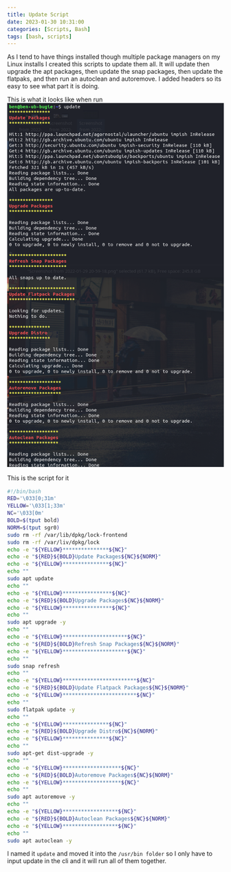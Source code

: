 ```yaml
---
title: Update Script
date: 2023-01-30 10:31:00
categories: [Scripts, Bash]
tags: [bash, scripts]
---
```


As I tend to have things installed though multiple package managers on my Linux installs I created this scripts to update them all. It will update then upgrade the apt packages, then update the snap packages, then update the flatpaks, and then run an autoclean and autoremove. I added headers so its easy to see what part it is doing.

This is what it looks like when run
![](https://raw.githubusercontent.com/ben-hodgson/things/main/update_screenshot.png)

This is the script for it
```bash
#!/bin/bash
RED='\033[0;31m'
YELLOW='\033[1;33m'
NC='\033[0m'
BOLD=$(tput bold)
NORM=$(tput sgr0)
sudo rm -rf /var/lib/dpkg/lock-frontend
sudo rm -rf /var/liv/dpkg/lock
echo -e "${YELLOW}***************${NC}"
echo -e "${RED}${BOLD}Update Packages${NC}${NORM}"
echo -e "${YELLOW}***************${NC}"
echo ""
sudo apt update
echo ""
echo -e "${YELLOW}****************${NC}"
echo -e "${RED}${BOLD}Upgrade Packages${NC}${NORM}"
echo -e "${YELLOW}****************${NC}"
echo ""
sudo apt upgrade -y
echo ""
echo -e "${YELLOW}*********************${NC}"
echo -e "${RED}${BOLD}Refresh Snap Packages${NC}${NORM}"
echo -e "${YELLOW}*********************${NC}"
echo ""
sudo snap refresh
echo ""
echo -e "${YELLOW}************************${NC}"
echo -e "${RED}${BOLD}Update Flatpack Packages${NC}${NORM}"
echo -e "${YELLOW}************************${NC}"
echo ""
sudo flatpak update -y
echo ""
echo -e "${YELLOW}***************${NC}"
echo -e "${RED}${BOLD}Upgrade Distro${NC}${NORM}"
echo -e "${YELLOW}***************${NC}"
echo ""
sudo apt-get dist-upgrade -y
echo ""
echo -e "${YELLOW}*******************${NC}"
echo -e "${RED}${BOLD}Autoremove Packages${NC}${NORM}"
echo -e "${YELLOW}*******************${NC}"
echo ""
sudo apt autoremove -y
echo ""
echo -e "${YELLOW}******************${NC}"
echo -e "${RED}${BOLD}Autoclean Packages${NC}${NORM}"
echo -e "${YELLOW}******************${NC}"
echo ""
sudo apt autoclean -y
```

I named it `update` and moved it into the `/usr/bin folder` so I only have to input update in the cli and it will run all of them together.